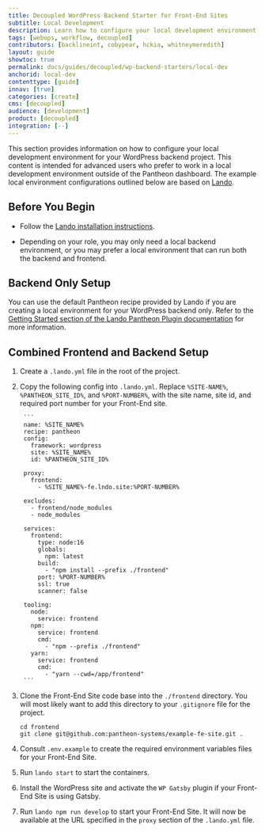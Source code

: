 ```yaml
---
title: Decoupled WordPress Backend Starter for Front-End Sites
subtitle: Local Development
description: Learn how to configure your local development environment.
tags: [webops, workflow, decoupled]
contributors: [backlineint, cobypear, hckia, whitneymeredith]
layout: guide
showtoc: true
permalink: docs/guides/decoupled/wp-backend-starters/local-dev
anchorid: local-dev
contenttype: [guide]
innav: [true]
categories: [create]
cms: [decoupled]
audience: [development]
product: [decoupled]
integration: [--]
---
```


This section provides information on how to configure your local development environment for your WordPress backend project. This content is intended for advanced users who prefer to work in a local development environment outside of the Pantheon dashboard. The example local environment configurations outlined below are based on [Lando](https://lando.dev/).

## Before You Begin

- Follow the [Lando installation instructions](https://docs.lando.dev/getting-started/installation.html).

- Depending on your role, you may only need a local backend environment, or you may prefer a local environment that can run both the backend and
frontend.

## Backend Only Setup

You can use the default Pantheon recipe provided by Lando if you are creating a local environment for your WordPress backend only. Refer to the [Getting Started section of the Lando Pantheon Plugin documentation](https://docs.lando.dev/pantheon/getting-started.html) for more information.

## Combined Frontend and Backend Setup

1. Create a `.lando.yml` file in the root of the project.

1. Copy the following config into `.lando.yml`. Replace `%SITE-NAME%`, `%PANTHEON_SITE_ID%`, and `%PORT-NUMBER%`, with the site name, site id, and required port number for your Front-End site.

        ```
        name: %SITE_NAME%
        recipe: pantheon
        config:
          framework: wordpress
          site: %SITE_NAME%
          id: %PANTHEON_SITE_ID%

        proxy:
          frontend:
            - %SITE_NAME%-fe.lndo.site:%PORT-NUMBER%

        excludes:
          - frontend/node_modules
          - node_modules

        services:
          frontend:
            type: node:16
            globals:
              npm: latest
            build:
              - "npm install --prefix ./frontend"
            port: %PORT-NUMBER%
            ssl: true
            scanner: false

        tooling:
          node:
            service: frontend
          npm:
            service: frontend
            cmd:
              - "npm --prefix ./frontend"
          yarn:
            service: frontend
            cmd:
              - "yarn --cwd=/app/frontend"
        ```

1. Clone the Front-End Site code base into the `./frontend` directory. You will most likely want to add this directory to your `.gitignore` file for the
project.

    ```
    cd frontend
    git clone git@github.com:pantheon-systems/example-fe-site.git .
    ```
1. Consult `.env.example` to create the required environment variables files for your Front-End Site.

1. Run `lando start` to start the containers.

1. Install the WordPress site and activate the `WP Gatsby` plugin if your
  Front-End Site is using Gatsby.

1. Run `lando npm run develop` to start your Front-End Site. It will now be
  available at the URL specified in the `proxy` section of the `.lando.yml`
  file.
